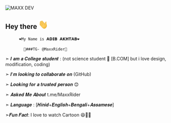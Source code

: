 ![MAXX DEV](https://telegra.ph/file/ef5ffac421c594d0bab3c.png)

<h2>Hey there <img src="https://github.com/MaxxRider/MaxxRider/blob/main/gifs/Hi.gif" width="30px"></h2>
          
          ❤️My Name is 𝗔𝗗𝗜𝗕 𝗔𝗞𝗛𝗧𝗔𝗕❤️

            🔵###TG- @MaxxRider🔵

➣ 𝑰 𝒂𝒎 𝒂 𝑪𝒐𝒍𝒍𝒆𝒈𝒆 𝒔𝒕𝒖𝒅𝒆𝒏𝒕 :
(not science student 🙁 
[B.COM] but i love design, 
modification, coding)

➣ 𝑰’𝒎 𝒍𝒐𝒐𝒌𝒊𝒏𝒈 𝒕𝒐 𝒄𝒐𝒍𝒍𝒂𝒃𝒐𝒓𝒂𝒕𝒆 𝒐𝒏 (GitHub)

➣ 𝑳𝒐𝒐𝒌𝒊𝒏𝒈 𝒇𝒐𝒓 𝒂 𝒕𝒓𝒖𝒔𝒕𝒆𝒅 𝒑𝒆𝒓𝒔𝒐𝒏 😊

➣ 𝑨𝒔𝒌𝒆𝒅 𝑴𝒆 𝑨𝒃𝒐𝒖𝒕 t.me/MaxxRider

➣ 𝑳𝒂𝒏𝒈𝒖𝒂𝒈𝒆 : [𝑯𝒊𝒏𝒊𝒅+𝑬𝒏𝒈𝒍𝒊𝒔𝒉+𝑩𝒆𝒏𝒈𝒂𝒍𝒊+𝑨𝒔𝒔𝒂𝒎𝒆𝒔𝒆]

➣𝑭𝒖𝒏 𝑭𝒂𝒄𝒕: I love to watch Cartoon 😄🤩🤩
